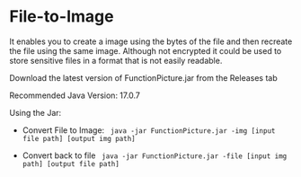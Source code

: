 # File-to-Image
It enables you to create a image using the bytes of the file and then recreate the file using the same image. Although not encrypted it could be used to store sensitive files in a format that is not easily readable.

Download the latest version of FunctionPicture.jar from the Releases tab

Recommended Java Version:  17.0.7

Using the Jar:

- Convert File to Image: 
` java -jar FunctionPicture.jar -img [input file path] [output img path]`

- Convert back to file
` java -jar FunctionPicture.jar -file [input img path] [output file path]`
